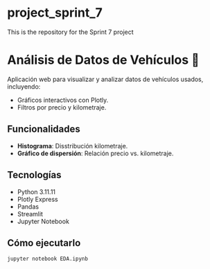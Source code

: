 # project_sprint_7
This is the repository for the Sprint 7 project

# Análisis de Datos de Vehículos 🚗

Aplicación web para visualizar y analizar datos de vehículos usados, incluyendo:
- Gráficos interactivos con Plotly.
- Filtros por precio y kilometraje.

## Funcionalidades
- **Histograma**: Disstribución kilometraje.
- **Gráfico de dispersión**: Relación precio vs. kilometraje.

## Tecnologías
- Python 3.11.11
- Plotly Express
- Pandas
- Streamlit
- Jupyter Notebook

## Cómo ejecutarlo
```bash
jupyter notebook EDA.ipynb